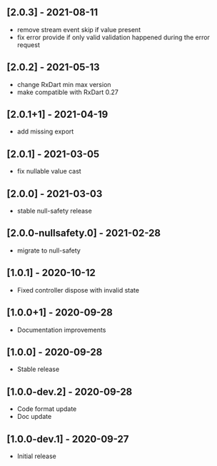 ## [2.0.3] - 2021-08-11

- remove stream event skip if value present
- fix error provide if only valid validation happened during the error request

## [2.0.2] - 2021-05-13

- change RxDart min max version
- make compatible with RxDart 0.27

## [2.0.1+1] - 2021-04-19

- add missing export

## [2.0.1] - 2021-03-05

- fix nullable value cast

## [2.0.0] - 2021-03-03

- stable null-safety release

## [2.0.0-nullsafety.0] - 2021-02-28

- migrate to null-safety

## [1.0.1] - 2020-10-12

- Fixed controller dispose with invalid state

## [1.0.0+1] - 2020-09-28

- Documentation improvements

## [1.0.0] - 2020-09-28

- Stable release

## [1.0.0-dev.2] - 2020-09-28

- Code format update
- Doc update

## [1.0.0-dev.1] - 2020-09-27

- Initial release
